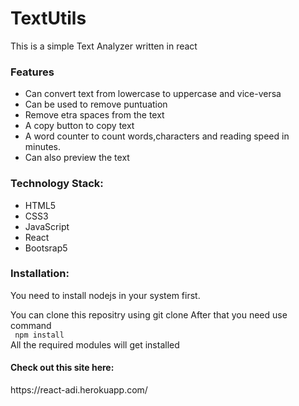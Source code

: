 <h1>TextUtils</h1>
<p>This is a simple Text Analyzer written in react</p>
<h3>Features</h3>
<ul>
  <li>Can convert text from lowercase to uppercase and vice-versa</li>
  <li>Can be used to remove puntuation</li>
  <li>Remove etra spaces from the text</li>
  <li>A copy button to copy text</li>
  <li>A word counter to count words,characters and reading speed in minutes.</li>
  <li>Can also preview the text</li>
</ul>
<h3> Technology Stack: </h3>
<ul>
  <li>HTML5</li>
  <li>CSS3</li>
  <li>JavaScript</li>
  <li>React</li>
  <li>Bootsrap5</li>
</ul>
<h3>Installation: </h3>
<p> You need to install nodejs in your system first.</p>
<p> You can clone this repositry using git clone  After that you need use command<br>
<code> npm install</code><br>
All the required modules will get installed</p>
<h4>Check out this site here: </h4>
<p>https://react-adi.herokuapp.com/</p>
